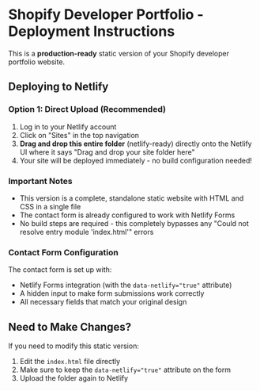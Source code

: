 # Shopify Developer Portfolio - Deployment Instructions

This is a **production-ready** static version of your Shopify developer portfolio website.

## Deploying to Netlify

### Option 1: Direct Upload (Recommended)

1. Log in to your Netlify account
2. Click on "Sites" in the top navigation
3. **Drag and drop this entire folder** (netlify-ready) directly onto the Netlify UI where it says "Drag and drop your site folder here"
4. Your site will be deployed immediately - no build configuration needed!

### Important Notes

- This version is a complete, standalone static website with HTML and CSS in a single file
- The contact form is already configured to work with Netlify Forms
- No build steps are required - this completely bypasses any "Could not resolve entry module 'index.html'" errors

### Contact Form Configuration

The contact form is set up with:
- Netlify Forms integration (with the `data-netlify="true"` attribute)
- A hidden input to make form submissions work correctly
- All necessary fields that match your original design

## Need to Make Changes?

If you need to modify this static version:
1. Edit the `index.html` file directly
2. Make sure to keep the `data-netlify="true"` attribute on the form
3. Upload the folder again to Netlify